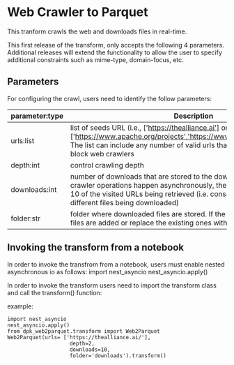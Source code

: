 # Web Crawler to Parquet

This tranform crawls the web and downloads files in real-time.

This first release of the transform, only accepts the following 4 parameters. Additional releases will extend the functionality to allow the user to specify additional constraints such as mime-type, domain-focus, etc.


## Parameters

For configuring the crawl, users need to identify the follow parameters:

| parameter:type | Description |
| --- | --- |
| urls:list | list of seeds URL (i.e., ['https://thealliance.ai'] or ['https://www.apache.org/projects','https://www.apache.org/foundation']). The list can include any number of valid urls that are not configured to block web crawlers |
|depth:int | control crawling depth |
| downloads:int | number of downloads that are stored to the download folder. Since the crawler operations happen asynchronously, the process can result in any 10 of the visited URLs being retrieved (i.e. consecutive runs can result in different files being downloaded) |
| folder:str | folder where downloaded files are stored. If the folder is not empty, new files are  added or replace the existing ones with the same URLs |


## Invoking the transform from a notebook

In order to invoke the transfrom from a notebook, users must enable nested asynchronous io as follows:
import nest_asyncio
nest_asyncio.apply()

In order to invoke the transform users need to import the transform class and call the transform() function:

example:
```
import nest_asyncio
nest_asyncio.apply()
from dpk_web2parquet.transform import Web2Parquet
Web2Parquet(urls= ['https://thealliance.ai/'],
                    depth=2, 
                    downloads=10,
                    folder='downloads').transform()
````